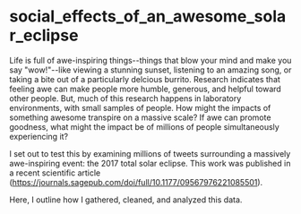 # social_effects_of_an_awesome_solar_eclipse

Life is full of awe-inspiring things--things that blow your mind and make you say "wow!"--like viewing a stunning sunset, listening to an amazing song, or taking a bite out of a particularly delcious burrito. 
Research indicates that feeling awe can make people more humble, generous, and helpful toward other people. But, much of this research happens in laboratory environments, with small samples of people.
How might the impacts of something awesome transpire on a massive scale? If awe can promote goodness, what might the impact be of millions of people simultaneously experiencing it?

I set out to test this by examining millions of tweets surrounding a massively awe-inspiring event: the 2017 total solar eclipse. 
This work was published in a recent scientific article (https://journals.sagepub.com/doi/full/10.1177/09567976221085501).

Here, I outline how I gathered, cleaned, and analyzed this data. 
